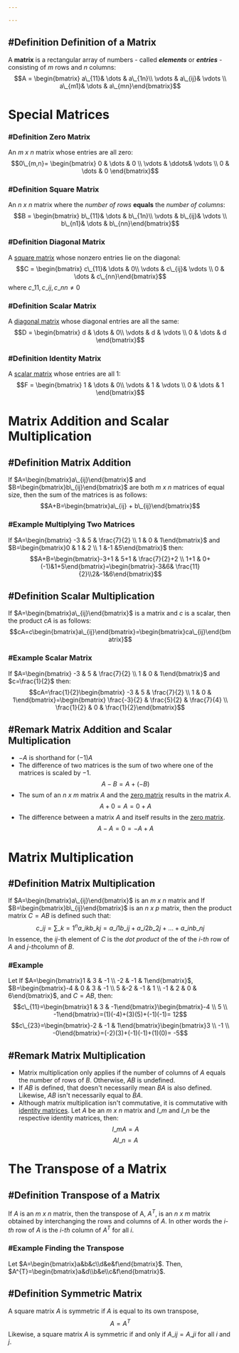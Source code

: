 ```yaml
---

---
```


## \#Definition Definition of a Matrix

A **matrix** is a rectangular array of numbers - called ***elements*** or ***entries*** - consisting of $m$ rows and $n$ columns:
$$A = \begin{bmatrix} a\_{11}& \dots & a\_{1n}\\ \vdots & a\_{ij}& \vdots \\ a\_{m1}& \dots & a\_{mn}\end{bmatrix}$$

# Special Matrices

### \#Definition Zero Matrix

An *m x n* matrix whose entries are all zero:$$0\_{m,n}= \begin{bmatrix} 0 & \dots & 0 \\ \vdots & \ddots& \vdots \\ 0 & \dots & 0 \end{bmatrix}$$

### \#Definition Square Matrix

An *n x n* matrix where the *number of rows* **equals** the *number of columns*:$$B = \begin{bmatrix} b\_{11}& \dots & b\_{1n}\\ \vdots & b\_{ij}& \vdots \\ b\_{n1}& \dots & b\_{nn}\end{bmatrix}$$

### \#Definition Diagonal Matrix

A [square matrix](3.1%20Matrix%20Operations.md#definition-of-square-matrix) whose nonzero entries lie on the diagonal:$$C = \begin{bmatrix} c\_{11}& \dots & 0\\ \vdots & c\_{ij}& \vdots \\ 0 & \dots & c\_{nn}\end{bmatrix}$$
where $c\_{11}, c\_{ij}, c\_{nn} \neq 0$

### \#Definition Scalar Matrix

A [diagonal matrix](3.1%20Matrix%20Operations.md#definition-of-diagonal-matrix) whose diagonal entries are all the same:$$D = \begin{bmatrix} d & \dots & 0\\ \vdots & d & \vdots \\ 0 & \dots & d \end{bmatrix}$$

### \#Definition Identity Matrix

A [scalar matrix](3.1%20Matrix%20Operations.md#definition-of-scalar-matrix) whose entries are all 1:$$F = \begin{bmatrix} 1 & \dots & 0\\ \vdots &  1 & \vdots \\ 0 & \dots & 1 \end{bmatrix}$$

# Matrix Addition and Scalar Multiplication

## \#Definition Matrix Addition

If $A=\begin{bmatrix}a\_{ij}\end{bmatrix}$ and $B=\begin{bmatrix}b\_{ij}\end{bmatrix}$ are both *m x n* matrices of equal size, then the sum of the matrices is as follows:$$A+B=\begin{bmatrix}a\_{ij} + b\_{ij}\end{bmatrix}$$

### \#Example Multiplying Two Matrices

If $A=\begin{bmatrix} -3 & 5 & \frac{7}{2} \\ 1 & 0 & 1\end{bmatrix}$ and $B=\begin{bmatrix}0 & 1 & 2 \\ 1 &-1 &5\end{bmatrix}$ then:
$$A+B=\begin{bmatrix}-3+1 & 5+1 & \frac{7}{2}+2 \\ 1+1 & 0+(-1)&1+5\end{bmatrix}=\begin{bmatrix}-3&6& \frac{11}{2}\\2&-1&6\end{bmatrix}$$

## \#Definition Scalar Multiplication

If $A=\begin{bmatrix}a\_{ij}\end{bmatrix}$ is a matrix and $c$ is a scalar, then the product $cA$ is as follows:$$cA=c\begin{bmatrix}a\_{ij}\end{bmatrix}=\begin{bmatrix}ca\_{ij}\end{bmatrix}$$

### \#Example Scalar Matrix

If $A=\begin{bmatrix} -3 & 5 & \frac{7}{2} \\ 1 & 0 & 1\end{bmatrix}$ and $c=\frac{1}{2}$ then:$$cA=\frac{1}{2}\begin{bmatrix} -3 & 5 & \frac{7}{2} \\ 1 & 0 & 1\end{bmatrix}=\begin{bmatrix} \frac{-3}{2} & \frac{5}{2} & \frac{7}{4} \\ \frac{1}{2} & 0 & \frac{1}{2}\end{bmatrix}$$

## \#Remark Matrix Addition and Scalar Multiplication

* $-A$ is shorthand for $(-1)A$
* The difference of two matrices is the sum of two where one of the matrices is scaled by $-1$.$$A-B=A+(-B)$$
* The sum of an *n x m* matrix $A$ and the [zero matrix](3.1%20Matrix%20Operations.md#special-matrices-special-matrices-special-matrices-special-matrices-definition-zero-matrix) results in the matrix $A$.$$A+0=A=0+A$$
* The difference between a matrix $A$ and itself results in the [zero matrix](3.1%20Matrix%20Operations.md#special-matrices-special-matrices-special-matrices-special-matrices-definition-zero-matrix).$$A-A=0=-A+A$$

# Matrix Multiplication

## \#Definition Matrix Multiplication

If $A=\begin{bmatrix}a\_{ij}\end{bmatrix}$ is an *m x n* matrix and If $B=\begin{bmatrix}b\_{ij}\end{bmatrix}$ is an *n x p* matrix, then the product matrix $C=AB$ is defined such that:
$$c\_{ij}=\sum\_{k=1}^{n}a\_{ik}b\_{kj}=a\_{i1}b\_{ij}+a\_{i2}b\_{2j}+ \dots + a\_{in}b\_{nj}$$
In essence, the $ij$-th element of $C$ is the *dot product* of the of the $i$*-th* row of $A$ and $j$*-th*column of $B$.

### \#Example

Let If $A=\begin{bmatrix}1 & 3 & -1 \\ -2 & -1 & 1\end{bmatrix}$, $B=\begin{bmatrix}-4 & 0 & 3 & -1 \\ 5 &-2 & -1 & 1 \\ -1 & 2 & 0 & 6\end{bmatrix}$, and $C=AB$, then:$$c\_{11}=\begin{bmatrix}1 & 3 & -1\end{bmatrix}\begin{bmatrix}-4 \\ 5 \\ -1\end{bmatrix}=(1)(-4)+(3)(5)+(-1)(-1)= 12$$$$c\_{23}=\begin{bmatrix}-2 & -1 & 1\end{bmatrix}\begin{bmatrix}3 \\ -1 \\ -0\end{bmatrix}=(-2)(3)+(-1)(-1)+(1)(0)= -5$$

## \#Remark Matrix Multiplication

* Matrix multiplication only applies if the number of columns of $A$ equals the number of rows of $B$. Otherwise, $AB$ is undefined.
* If $AB$ is defined, that doesn't necessarily mean $BA$ is also defined. Likewise, $AB$ isn't necessarily equal to $BA$.
* Although matrix multiplication isn't commutative, it is commutative with [identity matrices](3.1%20Matrix%20Operations.md#special-matrices-special-matrices-special-matrices-special-matrices-definition-identity-matrix). Let $A$ be an *m x n* matrix and $I\_{m}$ and $I\_{n}$ be the respective identity matrices, then:$$I\_{m}A=A$$$$AI\_{n}=A$$

# The Transpose of a Matrix

## \#Definition Transpose of a Matrix

If $A$ is an *m x n* matrix, then the transpose of A, $A^{T}$, is an *n x m* matrix obtained by interchanging the rows and columns of $A$. In other words the $i$*-th* row of $A$ is the  $i$*-th* column of $A^{T}$ for all $i$.

### \#Example Finding the Transpose

Let $A=\begin{bmatrix}a&b&c\\d&e&f\end{bmatrix}$. Then, $A^{T}=\begin{bmatrix}a&d\\b&e\\c&f\end{bmatrix}$.

## \#Definition Symmetric Matrix

A square matrix $A$ is symmetric if $A$ is equal to its own transpose,$$A=A^{T}$$
Likewise, a square matrix $A$ is symmetric if and only if $A\_{ij}=A\_{ji}$ for all $i$ and $j$.
